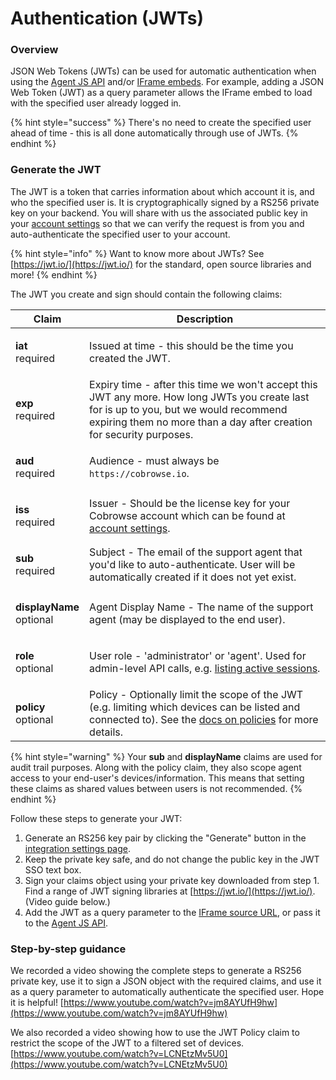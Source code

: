 # Authentication (JWTs)

### Overview

JSON Web Tokens (JWTs) can be used for automatic authentication when using the [Agent JS API](../agent-sdk/) and/or [IFrame embeds](../custom-iframe-embeds.md). For example, adding a JSON Web Token (JWT) as a query parameter allows the IFrame embed to load with the specified user already logged in.&#x20;

{% hint style="success" %}
There's no need to create the specified user ahead of time - this is all done automatically through use of JWTs.
{% endhint %}

### Generate the JWT

The JWT is a token that carries information about which account it is, and who the specified user is. It is cryptographically signed by a RS256 private key on your backend. You will share with us the associated public key in your [account settings](https://cobrowse.io/dashboard/settings/integrations) so that we can verify the request is from you and auto-authenticate the specified user to your account.&#x20;

{% hint style="info" %}
Want to know more about JWTs? See [https://jwt.io/](https://jwt.io/) for the standard, open source libraries and more!
{% endhint %}

The JWT you create and sign should contain the following claims:

| Claim                                                            | Description                                                                                                                                                                                                    |
| ---------------------------------------------------------------- | -------------------------------------------------------------------------------------------------------------------------------------------------------------------------------------------------------------- |
| <p><strong>iat</strong><br><strong></strong>required</p>         | Issued at time - this should be the time you created the JWT.                                                                                                                                                  |
| <p><strong>exp</strong><br><strong></strong>required</p>         | Expiry time - after this time we won't accept this JWT any more. How long JWTs you create last for is up to you, but we would recommend expiring them no more than a day after creation for security purposes. |
| <p><strong>aud</strong><br><strong></strong>required</p>         | Audience - must always be `https://cobrowse.io`.                                                                                                                                                               |
| <p><strong>iss</strong><br><strong></strong>required</p>         | Issuer - Should be the license key for your Cobrowse account which can be found at [account settings](https://cobrowse.io/dashboard/settings).                                                                 |
| <p><strong>sub</strong><br><strong></strong>required</p>         | Subject - The email of the support agent that you'd like to auto-authenticate. User will be automatically created if it does not yet exist.                                                                    |
| <p><strong>displayName</strong><br><strong></strong>optional</p> | Agent Display Name - The name of the support agent (may be displayed to the end user).                                                                                                                         |
| <p><strong>role</strong><br>optional</p>                         | User role - 'administrator' or 'agent'. Used for admin-level API calls, e.g. [listing active sessions](https://docs.cobrowse.io/agent-side-integrations/agent-sdk/faqs#check-the-number-of-active-sessions).   |
| <p><strong>policy</strong><br><strong></strong>optional</p>      | Policy - Optionally limit the scope of the JWT (e.g. limiting which devices can be listed and connected to). See the [docs on policies](jwt-policies.md) for more details.                                     |

{% hint style="warning" %}
Your **sub** and **displayName** claims are used for audit trail purposes. Along with the policy claim, they also scope agent access to your end-user's devices/information. This means that setting these claims as shared values between users is not recommended.
{% endhint %}

Follow these steps to generate your JWT:

1. Generate an RS256 key pair by clicking the "Generate" button in the [integration settings page](https://cobrowse.io/dashboard/settings/integrations).
2. Keep the private key safe, and do not change the public key in the JWT SSO text box.&#x20;
3. Sign your claims object using your private key downloaded from step 1. Find a range of JWT signing libraries at [https://jwt.io/](https://jwt.io/). (Video guide below.)
4. Add the JWT as a query parameter to the [IFrame source URL](../custom-iframe-embeds.md), or pass it to the [Agent JS API](../agent-sdk/).

### Step-by-step guidance

We recorded a video showing the complete steps to generate a RS256 private key, use it to sign a JSON object with the required claims, and use it as a query parameter to automatically authenticate the specified user.  Hope it is helpful! [https://www.youtube.com/watch?v=jm8AYUfH9hw](https://www.youtube.com/watch?v=jm8AYUfH9hw)

We also recorded a video showing how to use the JWT Policy claim to restrict the scope of the JWT to a filtered set of devices. [https://www.youtube.com/watch?v=LCNEtzMv5U0](https://www.youtube.com/watch?v=LCNEtzMv5U0)
